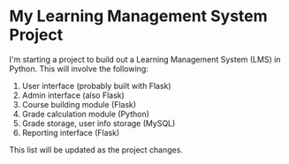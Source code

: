 # My Learning Management System Project

I'm starting a project to build out a Learning Management System (LMS) in Python. This will involve the following:

1. User interface (probably built with Flask)
2. Admin interface (also Flask)
3. Course building module (Flask)
4. Grade calculation module (Python)
5. Grade storage, user info storage (MySQL)
6. Reporting interface (Flask)

This list will be updated as the project changes.

